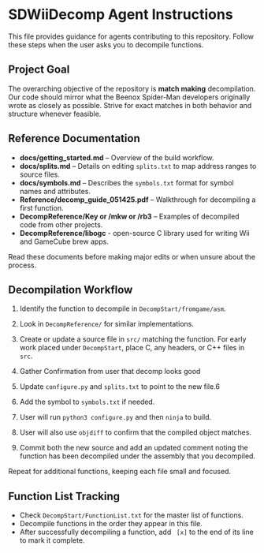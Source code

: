 # SDWiiDecomp Agent Instructions

This file provides guidance for agents contributing to this repository. Follow these steps when the user asks you to decompile functions.

## Project Goal

The overarching objective of the repository is **match making** decompilation. Our code should mirror what the Beenox Spider-Man developers originally wrote as closely as possible. Strive for exact matches in both behavior and structure whenever feasible.

## Reference Documentation

- **docs/getting_started.md** – Overview of the build workflow.
- **docs/splits.md** – Details on editing `splits.txt` to map address ranges to source files.
- **docs/symbols.md** – Describes the `symbols.txt` format for symbol names and attributes.
- **Reference/decomp_guide_051425.pdf** – Walkthrough for decompiling a first function.
- **DecompReference/Key or /mkw or /rb3** – Examples of decompiled code from other projects.
- **DecompReference/libogc** - open-source C library used for writing Wii and GameCube brew apps.

Read these documents before making major edits or when unsure about the process.

## Decompilation Workflow

1. Identify the function to decompile in `DecompStart/fromgame/asm`.
2. Look in `DecompReference/` for similar implementations.
3. Create or update a source file in `src/` matching the function. For early
   work placed under `DecompStart`, place C, any headers, or C++ files in
   `src`.
4. Gather Confirmation from user that decomp looks good

5. Update `configure.py` and `splits.txt` to point to the new file.6
6. Add the symbol to `symbols.txt` if needed.

7. User will run `python3 configure.py` and then `ninja` to build.
8. User will also use `objdiff` to confirm that the compiled object matches.

9. Commit both the new source and add an updated comment noting the
   function has been decompiled under the assembly that you decompiled.

Repeat for additional functions, keeping each file small and focused.

## Function List Tracking

- Check `DecompStart/FunctionList.txt` for the master list of functions.
- Decompile functions in the order they appear in this file.
- After successfully decompiling a function, add ` [x]` to the end of its line to mark it complete.
